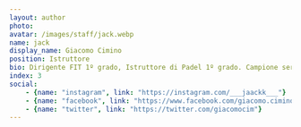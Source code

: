 ```yaml
---
layout: author
photo:
avatar: /images/staff/jack.webp
name: jack
display_name: Giacomo Cimino
position: Istruttore
bio: Dirigente FIT 1º grado, Istruttore di Padel 1º grado. Campione serie A2 di Padel 2017.
index: 3
social:
    - {name: "instagram", link: "https://instagram.com/___jaackk___"}
    - {name: "facebook", link: "https://www.facebook.com/giacomo.cimino.12"}
    - {name: "twitter", link: "https://twitter.com/giacomocim"}
---
```

